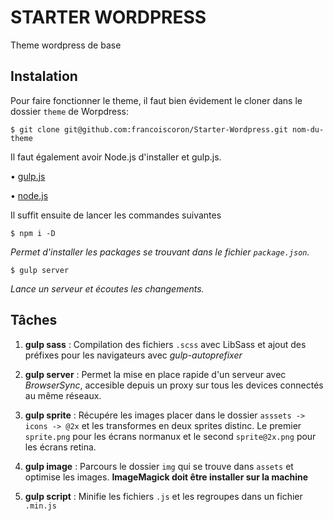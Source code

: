 # STARTER WORDPRESS
Theme wordpress de base

## Instalation
Pour faire fonctionner le theme, il faut bien évidement le cloner dans le dossier `theme` de Worpdress:
    
    $ git clone git@github.com:francoiscoron/Starter-Wordpress.git nom-du-theme

Il faut également avoir Node.js d'installer et gulp.js. 
    
• [gulp.js](http://gulpjs.com/)

• [node.js](http://nodejs.org/)
    
Il suffit ensuite de lancer les commandes suivantes
    
    $ npm i -D

*Permet d'installer les packages se trouvant dans le fichier `package.json`.*
    
    $ gulp server

*Lance un serveur et écoutes les changements.*

## Tâches

1. **gulp sass** : Compilation des fichiers `.scss` avec LibSass et ajout des préfixes pour les navigateurs avec *gulp-autoprefixer* 

2. **gulp server** : Permet la mise en place rapide d'un serveur avec *BrowserSync*, accesible depuis un proxy sur tous les devices connectés au même réseaux.

3. **gulp sprite** : Récupére les images placer dans le dossier `asssets -> icons -> @2x` et les transformes en deux sprites distinc. Le premier `sprite.png` pour les écrans normanux et le second `sprite@2x.png` pour les écrans retina.

4. **gulp image** : Parcours le dossier `img` qui se trouve dans `assets` et optimise les images.
**ImageMagick doit être installer sur la machine**

5.  **gulp script** : Minifie les fichiers `.js` et les regroupes dans un fichier `.min.js`

